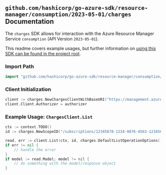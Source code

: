 
## `github.com/hashicorp/go-azure-sdk/resource-manager/consumption/2023-05-01/charges` Documentation

The `charges` SDK allows for interaction with the Azure Resource Manager Service `consumption` (API Version `2023-05-01`).

This readme covers example usages, but further information on [using this SDK can be found in the project root](https://github.com/hashicorp/go-azure-sdk/tree/main/docs).

### Import Path

```go
import "github.com/hashicorp/go-azure-sdk/resource-manager/consumption/2023-05-01/charges"
```


### Client Initialization

```go
client := charges.NewChargesClientWithBaseURI("https://management.azure.com")
client.Client.Authorizer = authorizer
```


### Example Usage: `ChargesClient.List`

```go
ctx := context.TODO()
id := charges.NewScopeID("/subscriptions/12345678-1234-9876-4563-123456789012/resourceGroups/some-resource-group")

read, err := client.List(ctx, id, charges.DefaultListOperationOptions())
if err != nil {
	// handle the error
}
if model := read.Model; model != nil {
	// do something with the model/response object
}
```
